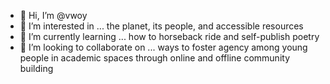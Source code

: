 - 👋 Hi, I’m @vwoy
- 👀 I’m interested in ... the planet, its people, and accessible resources
- 🌱 I’m currently learning ... how to horseback ride and self-publish poetry
- 💞️ I’m looking to collaborate on ... ways to foster agency among young people in academic spaces through online and offline community building

<!---
vwoy/vwoy is a ✨ special ✨ repository because its `README.md` (this file) appears on your GitHub profile.
You can click the Preview link to take a look at your changes.
--->
